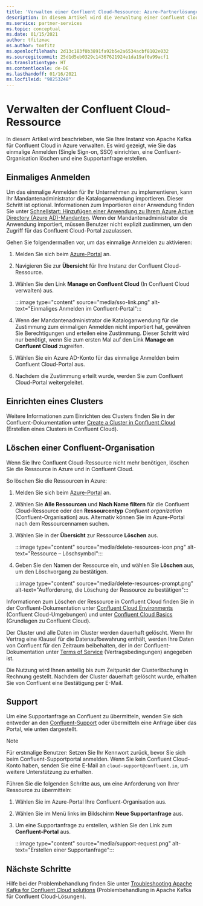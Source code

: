 ```yaml
---
title: 'Verwalten einer Confluent Cloud-Ressource: Azure-Partnerlösungen'
description: In diesem Artikel wird die Verwaltung einer Confluent Cloud-Ressource im Azure-Portal beschrieben. Hier erfahren Sie, wie Sie das einmalige Anmelden einrichten, eine Confluent-Organisation löschen und Support anfordern.
ms.service: partner-services
ms.topic: conceptual
ms.date: 01/15/2021
author: tfitzmac
ms.author: tomfitz
ms.openlocfilehash: 2d13c183f0b3891fa92b5e2a6534acbf8102e032
ms.sourcegitcommit: 25d1d5eb0329c14367621924e1da19af0a99acf1
ms.translationtype: HT
ms.contentlocale: de-DE
ms.lasthandoff: 01/16/2021
ms.locfileid: "98253248"
---
```

# <a name="manage-the-confluent-cloud-resource"></a>Verwalten der Confluent Cloud-Ressource

In diesem Artikel wird beschrieben, wie Sie Ihre Instanz von Apache Kafka für Confluent Cloud in Azure verwalten. Es wird gezeigt, wie Sie das einmalige Anmelden (Single Sign-on, SSO) einrichten, eine Confluent-Organisation löschen und eine Supportanfrage erstellen.

## <a name="single-sign-on"></a>Einmaliges Anmelden

Um das einmalige Anmelden für Ihr Unternehmen zu implementieren, kann Ihr Mandantenadministrator die Kataloganwendung importieren. Dieser Schritt ist optional. Informationen zum Importieren einer Anwendung finden Sie unter [Schnellstart: Hinzufügen einer Anwendung zu Ihrem Azure Active Directory (Azure AD)-Mandanten](../../active-directory/manage-apps/add-application-portal.md). Wenn der Mandantenadministrator die Anwendung importiert, müssen Benutzer nicht explizit zustimmen, um den Zugriff für das Confluent Cloud-Portal zuzulassen.

Gehen Sie folgendermaßen vor, um das einmalige Anmelden zu aktivieren:

1. Melden Sie sich beim [Azure-Portal](https://portal.azure.com) an.
1. Navigieren Sie zur **Übersicht** für Ihre Instanz der Confluent Cloud-Ressource.
1. Wählen Sie den Link **Manage on Confluent Cloud** (In Confluent Cloud verwalten) aus.

   :::image type="content" source="media/sso-link.png" alt-text="Einmaliges Anmelden im Confluent-Portal":::

1. Wenn der Mandantenadministrator die Kataloganwendung für die Zustimmung zum einmaligen Anmelden nicht importiert hat, gewähren Sie Berechtigungen und erteilen eine Zustimmung. Dieser Schritt wird nur benötigt, wenn Sie zum ersten Mal auf den Link **Manage on Confluent Cloud** zugreifen.
1. Wählen Sie ein Azure AD-Konto für das einmalige Anmelden beim Confluent Cloud-Portal aus.
1. Nachdem die Zustimmung erteilt wurde, werden Sie zum Confluent Cloud-Portal weitergeleitet.

## <a name="set-up-cluster"></a>Einrichten eines Clusters

Weitere Informationen zum Einrichten des Clusters finden Sie in der Confluent-Dokumentation unter [Create a Cluster in Confluent Cloud](https://docs.confluent.io/cloud/current/clusters/create-cluster.html) (Erstellen eines Clusters in Confluent Cloud).

## <a name="delete-confluent-organization"></a>Löschen einer Confluent-Organisation

Wenn Sie Ihre Confluent Cloud-Ressource nicht mehr benötigen, löschen Sie die Ressource in Azure und in Confluent Cloud.

So löschen Sie die Ressourcen in Azure:

1. Melden Sie sich beim [Azure-Portal](https://portal.azure.com) an.
1. Wählen Sie **Alle Ressourcen** und **Nach Name filtern** für die Confluent Cloud-Ressource oder den **Ressourcentyp** _Confluent organization_ (Confluent-Organisation) aus. Alternativ können Sie im Azure-Portal nach dem Ressourcennamen suchen.
1. Wählen Sie in der **Übersicht** zur Ressource **Löschen** aus.

    :::image type="content" source="media/delete-resources-icon.png" alt-text="Ressource – Löschsymbol":::

1. Geben Sie den Namen der Ressource ein, und wählen Sie **Löschen** aus, um den Löschvorgang zu bestätigen.

    :::image type="content" source="media/delete-resources-prompt.png" alt-text="Aufforderung, die Löschung der Ressource zu bestätigen":::

Informationen zum Löschen der Ressource in Confluent Cloud finden Sie in der Confluent-Dokumentation unter [Confluent Cloud Environments](https://docs.confluent.io/current/cloud/using/environments.html) (Confluent Cloud-Umgebungen) und unter [Confluent Cloud Basics](https://docs.confluent.io/current/cloud/using/cloud-basics.html) (Grundlagen zu Confluent Cloud).

Der Cluster und alle Daten im Cluster werden dauerhaft gelöscht. Wenn Ihr Vertrag eine Klausel für die Datenaufbewahrung enthält, werden Ihre Daten von Confluent für den Zeitraum beibehalten, der in der Confluent-Dokumentation unter [Terms of Service](https://www.confluent.io/confluent-cloud-tos) (Vertragsbedingungen) angegeben ist.

Die Nutzung wird Ihnen anteilig bis zum Zeitpunkt der Clusterlöschung in Rechnung gestellt. Nachdem der Cluster dauerhaft gelöscht wurde, erhalten Sie von Confluent eine Bestätigung per E-Mail.

## <a name="get-support"></a>Support

Um eine Supportanfrage an Confluent zu übermitteln, wenden Sie sich entweder an den [Confluent-Support](https://support.confluent.io) oder übermitteln eine Anfrage über das Portal, wie unten dargestellt.

> [!NOTE]
> Für erstmalige Benutzer: Setzen Sie Ihr Kennwort zurück, bevor Sie sich beim Confluent-Supportportal anmelden. Wenn Sie kein Confluent Cloud-Konto haben, senden Sie eine E-Mail an `cloud-support@confluent.io`, um weitere Unterstützung zu erhalten.

Führen Sie die folgenden Schritte aus, um eine Anforderung von Ihrer Ressource zu übermitteln:

1. Wählen Sie im Azure-Portal Ihre Confluent-Organisation aus.
1. Wählen Sie im Menü links im Bildschirm **Neue Supportanfrage** aus.
1. Um eine Supportanfrage zu erstellen, wählen Sie den Link zum **Confluent-Portal** aus.

    :::image type="content" source="media/support-request.png" alt-text="Erstellen einer Supportanfrage":::

## <a name="next-steps"></a>Nächste Schritte

Hilfe bei der Problembehandlung finden Sie unter [Troubleshooting Apache Kafka for Confluent Cloud solutions](troubleshoot.md) (Problembehandlung in Apache Kafka für Confluent Cloud-Lösungen).

